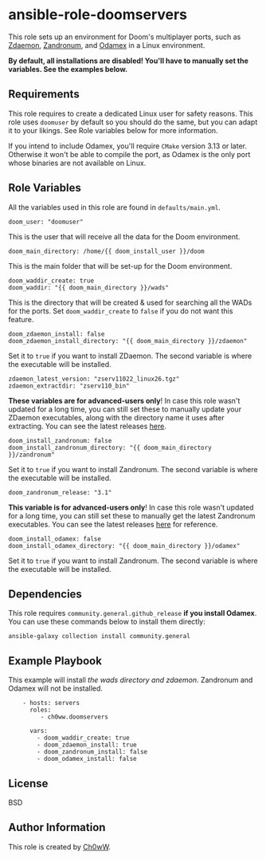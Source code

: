 ansible-role-doomservers
=========

This role sets up an environment for Doom's multiplayer ports, such as [Zdaemon](https://zdaemon.org), [Zandronum](https://zandronum.com), and [Odamex](https://odamex.net) in a Linux environment. 

**By default, all installations are disabled! You'll have to manually set the variables. See the examples below.**

Requirements
------------

This role requires to create a dedicated Linux user for safety reasons. This role uses `doomuser` by default so you should do the same, but you can adapt it to your likings. See Role variables below for more information.

If you intend to include Odamex, you'll require `CMake` version 3.13 or later. Otherwise it won't be able to compile the port, as Odamex is the only port whose binaries are not available on Linux.

Role Variables
--------------

All the variables used in this role are found in `defaults/main.yml`.

```
doom_user: "doomuser"
```

This is the user that will receive all the data for the Doom environment.

```
doom_main_directory: /home/{{ doom_install_user }}/doom
```

This is the main folder that will be set-up for the Doom environment.

```
doom_waddir_create: true
doom_waddir: "{{ doom_main_directory }}/wads"
```

This is the directory that will be created & used for searching all the WADs for the ports. Set `doom_waddir_create` to `false` if you do not want this feature.

```
doom_zdaemon_install: false
doom_zdaemon_install_directory: "{{ doom_main_directory }}/zdaemon"
```

Set it to `true` if you want to install ZDaemon. The second variable is where the executable will be installed.

```
zdaemon_latest_version: "zserv11022_linux26.tgz"
zdaemon_extractdir: "zserv110_bin"
```

**These variables are for advanced-users only**! In case this role wasn't updated for a long time, you can still set these to manually update your ZDaemon executables, along with the directory name it uses after extracting. You can see the latest releases [here](https://downloads.zdaemon.org/).

```
doom_install_zandronum: false
doom_install_zandronum_directory: "{{ doom_main_directory }}/zandronum"
```

Set it to `true` if you want to install Zandronum. The second variable is where the executable will be installed.

```
doom_zandronum_release: "3.1"
```
**This variable is for advanced-users only**! In case this role wasn't updated for a long time, you can still set these to manually get the latest Zandronum executables. You can see the latest releases [here](https://zandronum.com/downloads/) for reference.

```
doom_install_odamex: false
doom_install_odamex_directory: "{{ doom_main_directory }}/odamex"
```

Set it to `true` if you want to install Zandronum. The second variable is where the executable will be installed.

Dependencies
------------

This role requires `community.general.github_release` **if you install Odamex**. You can use these commands below to install them directly:

```
ansible-galaxy collection install community.general
```

Example Playbook
----------------

This example will install *the wads directory and zdaemon*. Zandronum and Odamex will not be installed.

```
    - hosts: servers
      roles:
         - ch0ww.doomservers

      vars:
        - doom_waddir_create: true
        - doom_zdaemon_install: true
        - doom_zandronum_install: false
        - doom_odamex_install: false
```

License
-------

BSD

Author Information
------------------

This role is created by [Ch0wW](https://ch0ww.fr). 
